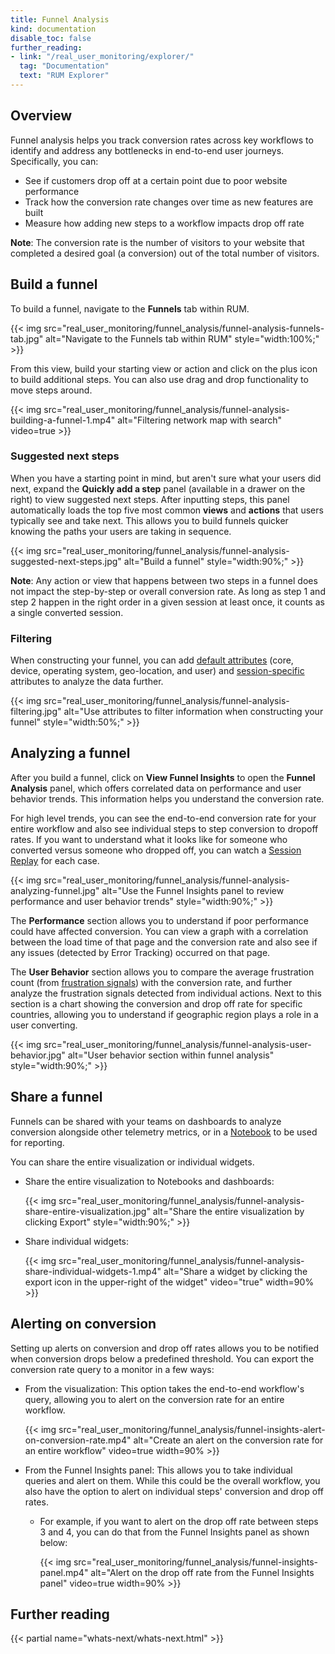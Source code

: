 ```yaml
---
title: Funnel Analysis
kind: documentation
disable_toc: false
further_reading:
- link: "/real_user_monitoring/explorer/"
  tag: "Documentation"
  text: "RUM Explorer"
---
```


## Overview

Funnel analysis helps you track conversion rates across key workflows to identify and address any bottlenecks in end-to-end user journeys. Specifically, you can:

- See if customers drop off at a certain point due to poor website performance
- Track how the conversion rate changes over time as new features are built
- Measure how adding new steps to a workflow impacts drop off rate

**Note**: The conversion rate is the number of visitors to your website that completed a desired goal (a conversion) out of the total number of visitors.
## Build a funnel

To build a funnel, navigate to the **Funnels** tab within RUM.

{{< img src="real_user_monitoring/funnel_analysis/funnel-analysis-funnels-tab.jpg" alt="Navigate to the Funnels tab within RUM" style="width:100%;" >}}

From this view, build your starting view or action and click on the plus icon to build additional steps. You can also use drag and drop functionality to move steps around.

{{< img src="real_user_monitoring/funnel_analysis/funnel-analysis-building-a-funnel-1.mp4" alt="Filtering network map with search" video=true >}}

### Suggested next steps

When you have a starting point in mind, but aren't sure what your users did next, expand the **Quickly add a step** panel (available in a drawer on the right) to view suggested next steps. After inputting steps, this panel automatically loads the top five most common **views** and **actions** that users typically see and take next. This allows you to build funnels quicker knowing the paths your users are taking in sequence.

{{< img src="real_user_monitoring/funnel_analysis/funnel-analysis-suggested-next-steps.jpg" alt="Build a funnel" style="width:90%;" >}}

**Note**: Any action or view that happens between two steps in a funnel does not impact the step-by-step or overall conversion rate. As long as step 1 and step 2 happen in the right order in a given session at least once, it counts as a single converted session.

### Filtering

When constructing your funnel, you can add [default attributes][1] (core, device, operating system, geo-location, and user) and [session-specific][2] attributes to analyze the data further.

{{< img src="real_user_monitoring/funnel_analysis/funnel-analysis-filtering.jpg" alt="Use attributes to filter information when constructing your funnel" style="width:50%;" >}}

## Analyzing a funnel

After you build a funnel, click on **View Funnel Insights** to open the **Funnel Analysis** panel, which offers correlated data on performance and user behavior trends. This information helps you understand the conversion rate.

For high level trends, you can see the end-to-end conversion rate for your entire workflow and also see individual steps to step conversion to dropoff rates. If you want to understand what it looks like for someone who converted versus someone who dropped off, you can watch a [Session Replay][5] for each case.

{{< img src="real_user_monitoring/funnel_analysis/funnel-analysis-analyzing-funnel.jpg" alt="Use the Funnel Insights panel to review performance and user behavior trends" style="width:90%;" >}}

The **Performance** section allows you to understand if poor performance could have affected conversion. You can view a graph with a correlation between the load time of that page and the conversion rate and also see if any issues (detected by Error Tracking) occurred on that page.

The **User Behavior** section allows you to compare the average frustration count (from [frustration signals][3]) with the conversion rate, and further analyze the frustration signals detected from individual actions. Next to this section is a chart showing the conversion and drop off rate for specific countries, allowing you to understand if geographic region plays a role in a user converting. 

{{< img src="real_user_monitoring/funnel_analysis/funnel-analysis-user-behavior.jpg" alt="User behavior section within funnel analysis" style="width:90%;" >}}

## Share a funnel

Funnels can be shared with your teams on dashboards to analyze conversion alongside other telemetry metrics, or in a [Notebook][4] to be used for reporting.

You can share the entire visualization or individual widgets.

- Share the entire visualization to Notebooks and dashboards:

  {{< img src="real_user_monitoring/funnel_analysis/funnel-analysis-share-entire-visualization.jpg" alt="Share the entire visualization by clicking Export" style="width:90%;" >}}

- Share individual widgets:

  {{< img src="real_user_monitoring/funnel_analysis/funnel-analysis-share-individual-widgets-1.mp4" alt="Share a widget by clicking the export icon in the upper-right of the widget" video="true" width=90% >}}

## Alerting on conversion

Setting up alerts on conversion and drop off rates allows you to be notified when conversion drops below a predefined threshold. You can export the conversion rate query to a monitor in a few ways:

- From the visualization: This option takes the end-to-end workflow's query, allowing you to alert on the conversion rate for an entire workflow.

  {{< img src="real_user_monitoring/funnel_analysis/funnel-insights-alert-on-conversion-rate.mp4" alt="Create an alert on the conversion rate for an entire workflow" video=true width=90% >}}

- From the Funnel Insights panel: This allows you to take individual queries and alert on them. While this could be the overall workflow, you also have the option to alert on individual steps' conversion and drop off rates.

  - For example, if you want to alert on the drop off rate between steps 3 and 4, you can do that from the Funnel Insights panel as shown below:

    {{< img src="real_user_monitoring/funnel_analysis/funnel-insights-panel.mp4" alt="Alert on the drop off rate from the Funnel Insights panel" video=true width=90% >}}
## Further reading

{{< partial name="whats-next/whats-next.html" >}}

[1]: /real_user_monitoring/browser/data_collected/#default-attributes
[2]: /real_user_monitoring/browser/data_collected/#session-metrics
[3]: /real_user_monitoring/frustration_signals/
[4]: /notebooks/
[5]: /real_user_monitoring/session_replay